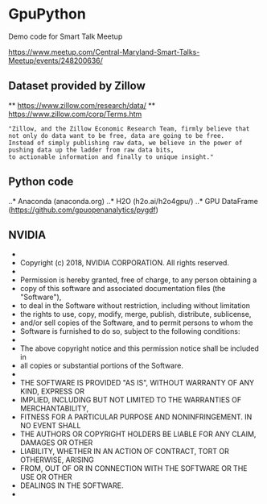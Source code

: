 # GpuPython
Demo code for Smart Talk Meetup

https://www.meetup.com/Central-Maryland-Smart-Talks-Meetup/events/248200636/

## Dataset provided by Zillow
** https://www.zillow.com/research/data/ 
** https://www.zillow.com/corp/Terms.htm

	"Zillow, and the Zillow Economic Research Team, firmly believe that not only do data want to be free, data are going to be free. 
	Instead of simply publishing raw data, we believe in the power of pushing data up the ladder from raw data bits, 
	to actionable information and finally to unique insight."

## Python code
..* Anaconda (anaconda.org)
..* H2O (h2o.ai/h2o4gpu/)
..* GPU DataFrame (https://github.com/gpuopenanalytics/pygdf)

## NVIDIA 

 *
 * Copyright (c) 2018, NVIDIA CORPORATION. All rights reserved.
 *
 * Permission is hereby granted, free of charge, to any person obtaining a
 * copy of this software and associated documentation files (the "Software"),
 * to deal in the Software without restriction, including without limitation
 * the rights to use, copy, modify, merge, publish, distribute, sublicense,
 * and/or sell copies of the Software, and to permit persons to whom the
 * Software is furnished to do so, subject to the following conditions:
 *
 * The above copyright notice and this permission notice shall be included in
 * all copies or substantial portions of the Software.
 *
 * THE SOFTWARE IS PROVIDED "AS IS", WITHOUT WARRANTY OF ANY KIND, EXPRESS OR
 * IMPLIED, INCLUDING BUT NOT LIMITED TO THE WARRANTIES OF MERCHANTABILITY,
 * FITNESS FOR A PARTICULAR PURPOSE AND NONINFRINGEMENT.  IN NO EVENT SHALL
 * THE AUTHORS OR COPYRIGHT HOLDERS BE LIABLE FOR ANY CLAIM, DAMAGES OR OTHER
 * LIABILITY, WHETHER IN AN ACTION OF CONTRACT, TORT OR OTHERWISE, ARISING
 * FROM, OUT OF OR IN CONNECTION WITH THE SOFTWARE OR THE USE OR OTHER
 * DEALINGS IN THE SOFTWARE.
 *

